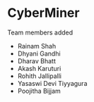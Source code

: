 # CyberMiner
Team members added 
 - Rainam Shah
 - Dhyani Gandhi
 - Dharav Bhatt
 - Akash Karuturi
 - Rohith Jallipalli
 - Yasaswi Devi Tiyyagura
 - Poojitha Bijjam
